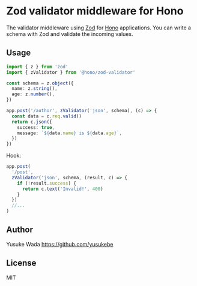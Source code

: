 # Zod validator middleware for Hono

The validator middleware using [Zod](https://zod.dev) for [Hono](https://honojs.dev) applications.
You can write a schema with Zod and validate the incoming values.

## Usage

```ts
import { z } from 'zod'
import { zValidator } from '@hono/zod-validator'

const schema = z.object({
  name: z.string(),
  age: z.number(),
})

app.post('/author', zValidator('json', schema), (c) => {
  const data = c.req.valid()
  return c.json({
    success: true,
    message: `${data.name} is ${data.age}`,
  })
})
```

Hook:

```ts
app.post(
  '/post',
  zValidator('json', schema, (result, c) => {
    if (!result.success) {
      return c.text('Invalid!', 400)
    }
  })
  //...
)
```

## Author

Yusuke Wada <https://github.com/yusukebe>

## License

MIT
